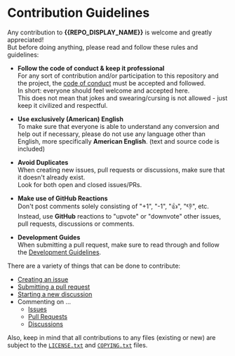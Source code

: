 <!--
  Copyright (c) {{current_year}} {{COPYRIGHT_HOLDER}}
  SPDX-License-Identifier: CC-BY-SA-4.0
-->

# Contribution Guidelines #

Any contribution to **{{REPO_DISPLAY_NAME}}** is welcome and greatly appreciated!  
But before doing anything, please read and follow these rules and guidelines:

* **Follow the code of conduct & keep it professional**  
  For any sort of contribution and/or participation to this repository and the project, the
  [code of conduct](CODE_OF_CONDUCT.md) must be accepted and followed.  
  In short: everyone should feel welcome and accepted here.  
  This does not mean that jokes and swearing/cursing is not allowed - just keep it civilized and respectful.

* **Use exclusively (American) English**  
  To make sure that everyone is able to understand any conversion and help out if necessary, please do not use any
  language other than English, more specifically **American English**. (text and source code is included)

* **Avoid Duplicates**  
  When creating new issues, pull requests or discussions, make sure that it doesn't already exist.  
  Look for both open and closed issues/PRs.

* **Make use of GitHub Reactions**  
  Don't post comments solely consisting of "+1", "-1", "👍", "👎", etc.  
  Instead, use **GitHub** reactions to "upvote" or "downvote" other issues, pull requests, discussions or comments.

* **Development Guides**  
  When submitting a pull request, make sure to read through and follow the [Development Guidelines](DEVELOPING.md).

There are a variety of things that can be done to contribute:

* [Creating an issue](https://github.com/{{GITHUB_REPO_OWNER}}/{{GITHUB_REPO_NAME}}/issues/new/choose)
* [Submitting a pull request](https://github.com/{{GITHUB_REPO_OWNER}}/{{GITHUB_REPO_NAME}}/compare)
* [Starting a new discussion](https://github.com/{{GITHUB_REPO_OWNER}}/{{GITHUB_REPO_NAME}}/discussions/new)
* Commenting on ...
  * [Issues](https://github.com/{{GITHUB_REPO_OWNER}}/{{GITHUB_REPO_NAME}}/issues)
  * [Pull Requests](https://github.com/{{GITHUB_REPO_OWNER}}/{{GITHUB_REPO_NAME}}/pulls)
  * [Discussions](https://github.com/{{GITHUB_REPO_OWNER}}/{{GITHUB_REPO_NAME}}/discussions)

Also, keep in mind that all contributions to any files (existing or new) are subject to the [`LICENSE.txt`](LICENSE.txt)
and [`COPYING.txt`](COPYING.txt) files.
